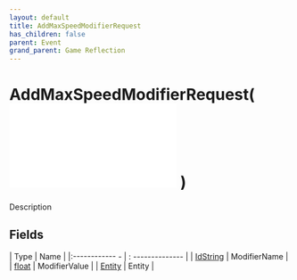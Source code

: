 ```yaml
---
layout: default
title: AddMaxSpeedModifierRequest
has_children: false
parent: Event
grand_parent: Game Reflection
---
```

# AddMaxSpeedModifierRequest( ![ EntityEventBase ](game-reflection/events/entity_event_base.md) )
Description 

## Fields
| Type | Name |
|:------------ - | : -------------- |
| [IdString](game-reflection/components/id_string.md) | ModifierName |
| [float](game-reflection/components/float.md) | ModifierValue |
| [Entity](game-reflection/classes/entity.md) | Entity |
